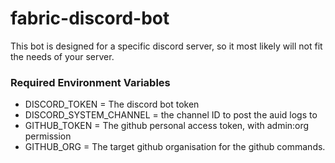 # fabric-discord-bot

This bot is designed for a specific discord server, so it most likely will not fit the needs of your server.

### Required Environment Variables 

* DISCORD_TOKEN = The discord bot token
* DISCORD_SYSTEM_CHANNEL = the channel ID to post the auid logs to
* GITHUB_TOKEN = The github personal access token, with admin:org permission
* GITHUB_ORG = The target github organisation for the github commands.
